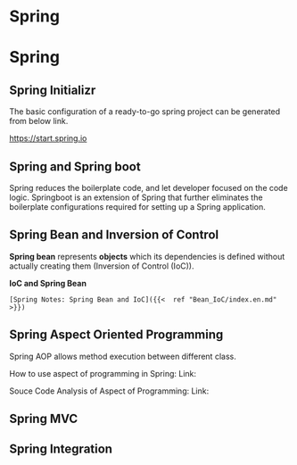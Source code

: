 # Spring


# Spring 

## Spring Initializr

The basic configuration of a ready-to-go spring project can be generated from below link.

https://start.spring.io

## Spring and Spring boot

Spring reduces the boilerplate code, and let developer focused on the code logic. Springboot is an extension of Spring that further eliminates the boilerplate configurations required for setting up a Spring application. 


## Spring Bean and Inversion of Control

**Spring bean** represents **objects** which its dependencies is defined without actually creating them (Inversion of Control (IoC)).

**IoC and Spring Bean**
```
[Spring Notes: Spring Bean and IoC]({{<  ref "Bean_IoC/index.en.md"  >}})

```


## Spring Aspect Oriented Programming

Spring AOP allows method execution between different class.

How to use aspect of programming in Spring:
Link:

Souce Code Analysis of Aspect of Programming:
Link:



## Spring MVC


## Spring Integration




